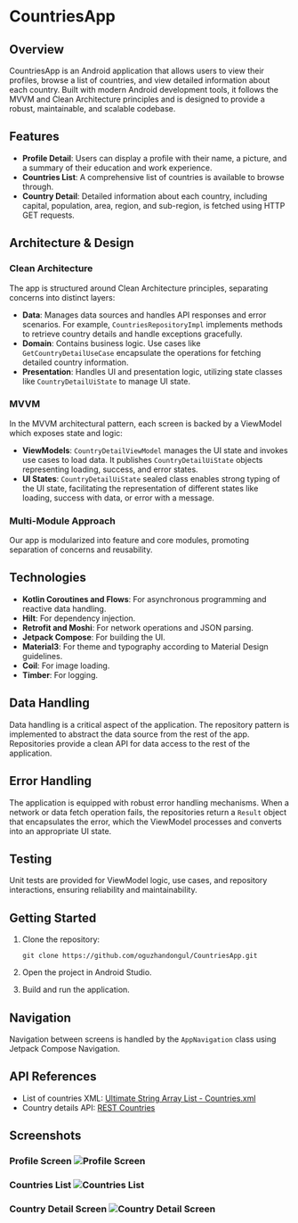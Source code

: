 
# CountriesApp

## Overview

CountriesApp is an Android application that allows users to view their profiles, browse a list of countries, and view detailed information about each country. Built with modern Android development tools, it follows the MVVM and Clean Architecture principles and is designed to provide a robust, maintainable, and scalable codebase.

## Features

-   **Profile Detail**: Users can display a profile with their name, a picture, and a summary of their education and work experience.
-   **Countries List**: A comprehensive list of countries is available to browse through.
-   **Country Detail**: Detailed information about each country, including capital, population, area, region, and sub-region, is fetched using HTTP GET requests.

## Architecture & Design

### Clean Architecture

The app is structured around Clean Architecture principles, separating concerns into distinct layers:

-   **Data**: Manages data sources and handles API responses and error scenarios. For example, `CountriesRepositoryImpl` implements methods to retrieve country details and handle exceptions gracefully.
-   **Domain**: Contains business logic. Use cases like `GetCountryDetailUseCase` encapsulate the operations for fetching detailed country information.
-   **Presentation**: Handles UI and presentation logic, utilizing state classes like `CountryDetailUiState` to manage UI state.

### MVVM

In the MVVM architectural pattern, each screen is backed by a ViewModel which exposes state and logic:

-   **ViewModels**: `CountryDetailViewModel` manages the UI state and invokes use cases to load data. It publishes `CountryDetailUiState` objects representing loading, success, and error states.
-   **UI States**: `CountryDetailUiState` sealed class enables strong typing of the UI state, facilitating the representation of different states like loading, success with data, or error with a message.

### Multi-Module Approach

Our app is modularized into feature and core modules, promoting separation of concerns and reusability.

## Technologies

-   **Kotlin Coroutines and Flows**: For asynchronous programming and reactive data handling.
-   **Hilt**: For dependency injection.
-   **Retrofit and Moshi**: For network operations and JSON parsing.
-   **Jetpack Compose**: For building the UI.
-   **Material3**: For theme and typography according to Material Design guidelines.
-   **Coil**: For image loading.
-   **Timber**: For logging.


## Data Handling

Data handling is a critical aspect of the application. The repository pattern is implemented to abstract the data source from the rest of the app. Repositories provide a clean API for data access to the rest of the application.

## Error Handling

The application is equipped with robust error handling mechanisms. When a network or data fetch operation fails, the repositories return a `Result` object that encapsulates the error, which the ViewModel processes and converts into an appropriate UI state.

## Testing

Unit tests are provided for ViewModel logic, use cases, and repository interactions, ensuring reliability and maintainability.

## Getting Started

1.  Clone the repository:

    `git clone https://github.com/oguzhandongul/CountriesApp.git`

2.  Open the project in Android Studio.
3.  Build and run the application.

## Navigation

Navigation between screens is handled by the `AppNavigation` class using Jetpack Compose Navigation.

## API References

-   List of countries XML: [Ultimate String Array List - Countries.xml](https://github.com/vinaygaba/Ultimate-String-Array-List/blob/master/Countries.xml)
-   Country details API: [REST Countries](https://restcountries.com/#api-endpoints-v3-all)

## Screenshots

### Profile Screen ![Profile Screen](Screenshot_20240413_153634.png)

### Countries List ![Countries List](Screenshot_20240413_153517.png)

### Country Detail Screen ![Country Detail Screen](Screenshot_20240413_153613.png)